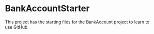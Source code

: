 # BankAccountStarter
This project has the starting files for the BankAccount project to learn to use GitHub.
